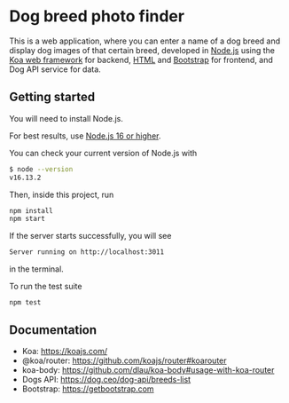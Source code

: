 # Dog breed photo finder

This is a web application, where you can enter a name of a dog breed and display dog images of that certain breed, developed in [Node.js](https://nodejs.org/en/about/) using the [Koa web framework](https://koajs.com/) for backend, [HTML](https://developer.mozilla.org/en-US/docs/Web/HTML) and [Bootstrap](https://getbootstrap.com) for frontend, and Dog API service for data.

## Getting started

You will need to install Node.js.

For best results, use [Node.js 16 or higher](https://nodejs.org/).

You can check your current version of Node.js with

```sh
$ node --version
v16.13.2
```

Then, inside this project, run

```sh
npm install
npm start
```

If the server starts successfully, you will see

```sh
Server running on http://localhost:3011
```

in the terminal.

To run the test suite

```
npm test
```

## Documentation

- Koa: https://koajs.com/
- @koa/router: https://github.com/koajs/router#koarouter
- koa-body: https://github.com/dlau/koa-body#usage-with-koa-router
- Dogs API: https://dog.ceo/dog-api/breeds-list
- Bootstrap: https://getbootstrap.com

